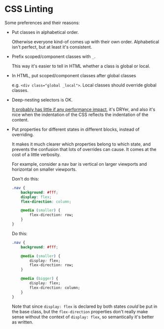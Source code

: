 # CSS Linting

Some preferences and their reasons:

-	Put classes in alphabetical order.

	Otherwise everyone kind-of comes up with their own order. Alphabetical isn't perfect, but at least it's consistent.

-	Prefix scoped/component classes with `_`.

	This way it's easier to tell in HTML whether a class is global or local.

-	In HTML, put scoped/component classes after global classes

	e.g. `<div class="global _local">`. Local classes should override global classes.

-	Deep-nesting selectors is OK.

	[It probably has little if any performance impact](https://medium.com/developer-rants/the-problem-1f121f6aecbf), it's DRYer, and also it's nice when the indentation of the CSS reflects the indentation of the content.

-	Put properties for different states in different blocks, instead of overriding.

	It makes it much clearer which properties belong to which state, and prevents the confusion that lots of overrides can cause. It comes at the cost of a little verbosity.

	For example, consider a nav bar is vertical on larger viewports and horizontal on smaller viewports.

	Don't do this:

	```css
	.nav {
		background: #fff;
		display: flex;
		flex-direction: column;

		@media (smaller) {
			flex-direction: row;
		}
	}
	```

	Do this:

	```css
	.nav {
		background: #fff;

		@media (smaller) {
			display: flex;
			flex-direction: row;
		}

		@media (bigger) {
			display: flex;
			flex-direction: column;
		}
	}
	```

	Note that since `display: flex` is declared by both states _could_ be put in the base class, but the `flex-direction` properties don't really make sense without the context of `display: flex`, so semantically it's better as written.
